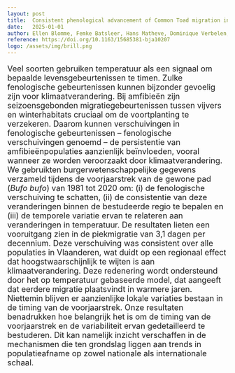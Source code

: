 ```yaml
---
layout: post
title:  Consistent phenological advancement of Common Toad migration in response to climate change in Flanders, Belgium
date:   2025-01-01
author: Ellen Blomme, Femke Batsleer, Hans Matheve, Dominique Verbelen, An Martel, Siska Croubels, Frank Pasmans and Dries Bonte
reference: https://doi.org/10.1163/15685381-bja10207
logo: /assets/img/brill.png
---
```


<p style="font-size:18px;"> Veel soorten gebruiken temperatuur als een signaal om bepaalde levensgebeurtenissen te timen. Zulke fenologische gebeurtenissen kunnen bijzonder gevoelig zijn voor klimaatverandering. Bij amfibieën zijn seizoensgebonden migratiegebeurtenissen tussen vijvers en winterhabitats cruciaal om de voortplanting te verzekeren. Daarom kunnen verschuivingen in fenologische gebeurtenissen – fenologische verschuivingen genoemd – de persistentie van amfibieënpopulaties aanzienlijk beïnvloeden, vooral wanneer ze worden veroorzaakt door klimaatverandering. We gebruikten burgerwetenschappelijke gegevens verzameld tijdens de voorjaarstrek van de gewone pad (<i>Bufo bufo</i>) van 1981 tot 2020 om: (i) de fenologische verschuiving te schatten, (ii) de consistentie van deze veranderingen binnen de bestudeerde regio te bepalen en (iii) de temporele variatie ervan te relateren aan veranderingen in temperatuur. De resultaten lieten een vooruitgang zien in de piekmigratie van 3,1 dagen per decennium. Deze verschuiving was consistent over alle populaties in Vlaanderen, wat duidt op een regionaal effect dat hoogstwaarschijnlijk te wijten is aan klimaatverandering. Deze redenering wordt ondersteund door het op temperatuur gebaseerde model, dat aangeeft dat eerdere migratie plaatsvindt in warmere jaren. Niettemin blijven er aanzienlijke lokale variaties bestaan ​​in de timing van de voorjaarstrek. Onze resultaten benadrukken hoe belangrijk het is om de timing van de voorjaarstrek en de variabiliteit ervan gedetailleerd te bestuderen. Dit kan namelijk inzicht verschaffen in de mechanismen die ten grondslag liggen aan trends in populatieafname op zowel nationale als internationale schaal.
 </p>
